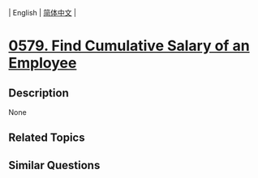 
| English | [简体中文](README.md) |
# [0579. Find Cumulative Salary of an Employee](https://leetcode-cn.com/problems/find-cumulative-salary-of-an-employee/)
## Description
None
## Related Topics

## Similar Questions

